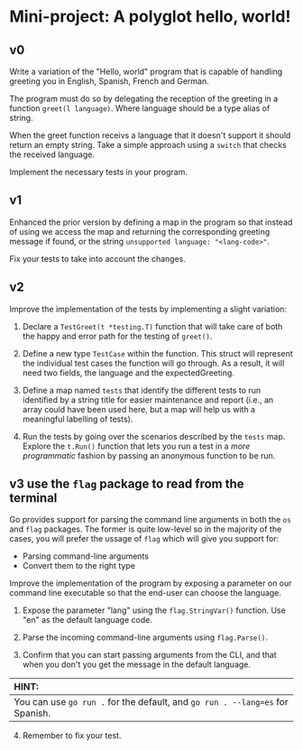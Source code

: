 # Mini-project: A polyglot hello, world!

## v0

Write a variation of the "Hello, world" program that is capable of handling greeting you in English, Spanish, French and German.

The program must do so by delegating the reception of the greeting in a function `greet(l language)`. Where language should be a type alias of string.

When the greet function receivs a language that it doesn't support it should return an empty string. Take a simple approach using a `switch` that checks the received language.

Implement the necessary tests in your program.

## v1

Enhanced the prior version by defining a map in the program so that instead of using we access the map and returning the corresponding greeting message if found, or the string `unsupported language: "<lang-code>"`.

Fix your tests to take into account the changes.

## v2

Improve the implementation of the tests by implementing a slight variation:

1. Declare a `TestGreet(t *testing.T)` function that will take care of both the happy and error path for the testing of `greet()`.

2. Define a new type `TestCase` within the function. This struct will represent the individual test cases the function will go through. As a result, it will need two fields, the language and the expectedGreeting.

3. Define a map named `tests` that identify the different tests to run identified by a string title for easier maintenance and report (i.e., an array could have been used here, but a map will help us with a meaningful labelling of tests).

4. Run the tests by going over the scenarios described by the `tests` map. Explore the `t.Run()` function that lets you run a test in a *more programmatic* fashion by passing an anonymous function to be run.


## v3 use the `flag` package to read from the terminal

Go provides support for parsing the command line arguments in both the `os` and `flag` packages. The former is quite low-level so in the majority of the cases, you will prefer the ussage of `flag` which will give you support for:
+ Parsing command-line arguments
+ Convert them to the right type

Improve the implementation of the program by exposing a parameter on our command line executable so that the end-user can choose the language.

1. Expose the parameter "lang" using the `flag.StringVar()`  function. Use "en" as the default language code.

2. Parse the incoming command-line arguments using `flag.Parse()`.

3. Confirm that you can start passing arguments from the CLI, and that when you don't you get the message in the default language.

| HINT: |
| :---- |
| You can use `go run .` for the default, and `go run . --lang=es` for Spanish. |

4. Remember to fix your test.